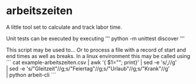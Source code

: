 # arbeitszeiten
A little tool set to calculate and track labor time.

Unit tests can be executed by executing
'''
python -m unittest discover
'''


This script may be used to...
Or to process a file with a record of start and end times as well as breaks.
In a linux environment this may be called using
´´´
cat example-arbeitszeiten.csv | awk '{ $1=""; print}' | sed -e 's/,//g' \
| sed -e 's/\"Gleitzeit\"//g;s/\"Feiertag\"//g;s/\"Urlaub\"//g;s/\"Krank\"//g' \
| python arbeit-cli
´´´
